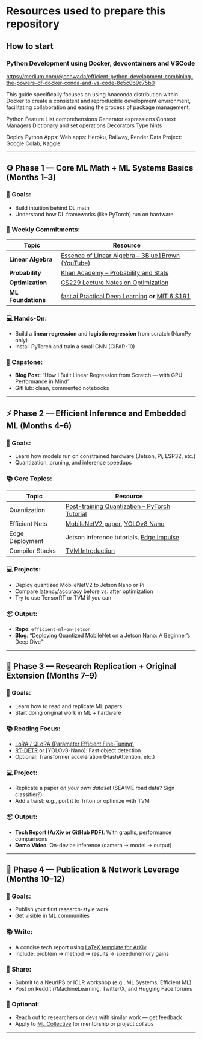 # Resources used to prepare this repository

## How to start

### Python Development using Docker, devcontainers and VSCode
https://medium.com/@ochwada/efficient-python-development-combining-the-powers-of-docker-conda-and-vs-code-8e5c0b9c75b0

This guide specifically focuses on using Anaconda distribution within Docker to create a consistent and reproducible development environment, facilitating collaboration and easing the process of package management.



Python Feature
    List comprehensions 
    Generator expressions
    Context Managers
    Dictionary and set operations
    Decorators
    Type hints  

Deploy Python Apps:
    Web apps: Heroku, Railway, Render
    Data Project: Google Colab, Kaggle



---

## ⚙️ Phase 1 — Core ML Math + ML Systems Basics (Months 1–3)

### 🧠 Goals:

* Build intuition behind DL math
* Understand how DL frameworks (like PyTorch) run on hardware

### 🔧 Weekly Commitments:

| Topic              | Resource                                                                                                                  |
| ------------------ | ------------------------------------------------------------------------------------------------------------------------- |
| **Linear Algebra** | [Essence of Linear Algebra – 3Blue1Brown (YouTube)](https://youtube.com/playlist?list=PLZHQObOWTQDMsr9K-rj53DwVRMYO3t5Yr) |
| **Probability**    | [Khan Academy – Probability and Stats](https://www.khanacademy.org/math/statistics-probability)                           |
| **Optimization**   | [CS229 Lecture Notes on Optimization](https://cs229.stanford.edu/)                                                        |
| **ML Foundations** | [fast.ai Practical Deep Learning](https://course.fast.ai/) **or** [MIT 6.S191](https://introtodeeplearning.mit.edu/)      |

### 💻 Hands-On:

* Build a **linear regression** and **logistic regression** from scratch (NumPy only)
* Install PyTorch and train a small CNN (CIFAR-10)

### 🧩 Capstone:

* **Blog Post**: “How I Built Linear Regression from Scratch — with GPU Performance in Mind”
* GitHub: clean, commented notebooks

---

## ⚡ Phase 2 — Efficient Inference and Embedded ML (Months 4–6)

### 🧠 Goals:

* Learn how models run on constrained hardware (Jetson, Pi, ESP32, etc.)
* Quantization, pruning, and inference speedups

### 📚 Core Topics:

| Topic           | Resource                                                                                                                      |
| --------------- | ----------------------------------------------------------------------------------------------------------------------------- |
| Quantization    | [Post-training Quantization – PyTorch Tutorial](https://pytorch.org/tutorials/advanced/static_quantization_tutorial.html)     |
| Efficient Nets  | [MobileNetV2 paper](https://arxiv.org/abs/1801.04381), [YOLOv8 Nano](https://docs.ultralytics.com/models/yolov8/#nano-models) |
| Edge Deployment | Jetson inference tutorials, [Edge Impulse](https://docs.edgeimpulse.com/docs)                                                 |
| Compiler Stacks | [TVM Introduction](https://tvm.apache.org/docs/tutorials/)                                                                    |

### 💻 Projects:

* Deploy quantized MobileNetV2 to Jetson Nano or Pi
* Compare latency/accuracy before vs. after optimization
* Try to use TensorRT or TVM if you can

### 📦 Output:

* **Repo**: `efficient-ml-on-jetson`
* **Blog**: “Deploying Quantized MobileNet on a Jetson Nano: A Beginner’s Deep Dive”

---

## 🧪 Phase 3 — Research Replication + Original Extension (Months 7–9)

### 🧠 Goals:

* Learn how to read and replicate ML papers
* Start doing original work in ML + hardware

### 📚 Reading Focus:

* [LoRA / QLoRA (Parameter Efficient Fine-Tuning)](https://arxiv.org/abs/2106.09685)
* [RT-DETR](https://arxiv.org/abs/2304.08069) or \[YOLOv8-Nano]: Fast object detection
* Optional: Transformer acceleration (FlashAttention, etc.)

### 💻 Project:

* Replicate a paper *on your own dataset* (SEA\:ME road data? Sign classifier?)
* Add a twist: e.g., port it to Triton or optimize with TVM

### 📦 Output:

* **Tech Report (ArXiv or GitHub PDF)**: With graphs, performance comparisons
* **Demo Video**: On-device inference (camera → model → output)

---

## 🧠 Phase 4 — Publication & Network Leverage (Months 10–12)

### 🧠 Goals:

* Publish your first research-style work
* Get visible in ML communities

### 📚 Write:

* A concise tech report using [LaTeX template for ArXiv](https://www.overleaf.com/latex/templates/arxiv-article-template/jygpkngmfrqp)
* Include: problem → method → results → speed/memory gains

### 📡 Share:

* Submit to a NeurIPS or ICLR workshop (e.g., ML Systems, Efficient ML)
* Post on Reddit r/MachineLearning, Twitter/X, and Hugging Face forums

### 💬 Optional:

* Reach out to researchers or devs with similar work — get feedback
* Apply to [ML Collective](https://mlcollective.org/) for mentorship or project collabs

---